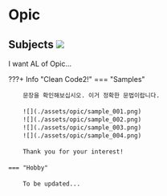 # __Opic__  

## __Subjects__ <img src="https://openclipart.org/image/400px/285447" width="70">

I want AL of Opic...

???+ Info "Clean Code2!"
    === "Samples"
        
        문장을 확인해보십시오. 이거 정확한 문법이랍니다.
        
        ![](./assets/opic/sample_001.png)
        ![](./assets/opic/sample_002.png)
        ![](./assets/opic/sample_003.png)
        ![](./assets/opic/sample_004.png)

        Thank you for your interest!

    === "Hobby"

        To be updated...



